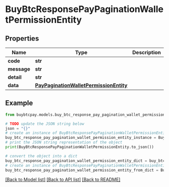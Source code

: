 # BuyBtcResponsePayPaginationWalletPermissionEntity


## Properties

Name | Type | Description | Notes
------------ | ------------- | ------------- | -------------
**code** | **str** |  | [optional] 
**message** | **str** |  | [optional] 
**detail** | **str** |  | [optional] 
**data** | [**PayPaginationWalletPermissionEntity**](PayPaginationWalletPermissionEntity.md) |  | [optional] 

## Example

```python
from buybtcpay.models.buy_btc_response_pay_pagination_wallet_permission_entity import BuyBtcResponsePayPaginationWalletPermissionEntity

# TODO update the JSON string below
json = "{}"
# create an instance of BuyBtcResponsePayPaginationWalletPermissionEntity from a JSON string
buy_btc_response_pay_pagination_wallet_permission_entity_instance = BuyBtcResponsePayPaginationWalletPermissionEntity.from_json(json)
# print the JSON string representation of the object
print(BuyBtcResponsePayPaginationWalletPermissionEntity.to_json())

# convert the object into a dict
buy_btc_response_pay_pagination_wallet_permission_entity_dict = buy_btc_response_pay_pagination_wallet_permission_entity_instance.to_dict()
# create an instance of BuyBtcResponsePayPaginationWalletPermissionEntity from a dict
buy_btc_response_pay_pagination_wallet_permission_entity_from_dict = BuyBtcResponsePayPaginationWalletPermissionEntity.from_dict(buy_btc_response_pay_pagination_wallet_permission_entity_dict)
```
[[Back to Model list]](../README.md#documentation-for-models) [[Back to API list]](../README.md#documentation-for-api-endpoints) [[Back to README]](../README.md)


